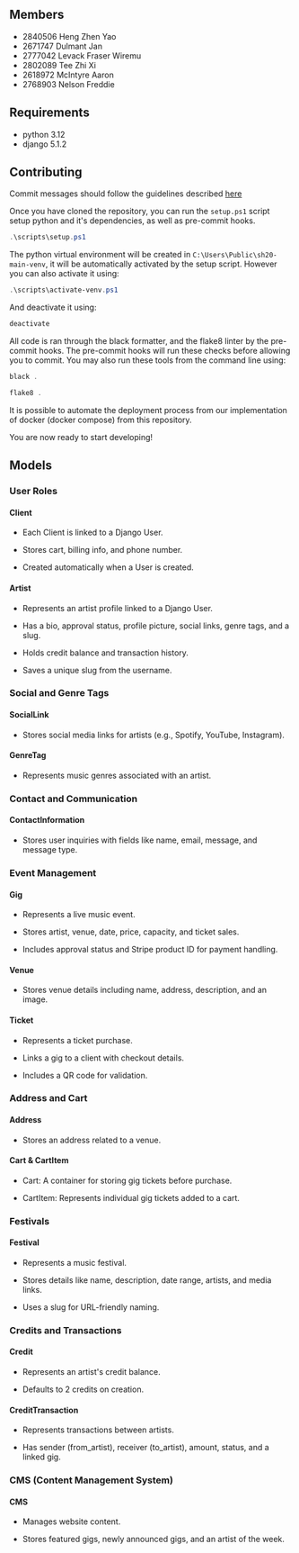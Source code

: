 ## Members

- 2840506 Heng Zhen Yao
- 2671747 Dulmant Jan
- 2777042 Levack Fraser Wiremu
- 2802089 Tee Zhi Xi
- 2618972 McIntyre Aaron
- 2768903 Nelson Freddie

## Requirements

- python 3.12
- django 5.1.2

## Contributing

Commit messages should follow the guidelines described [here](https://gist.github.com/joshbuchea/6f47e86d2510bce28f8e7f42ae84c716)

Once you have cloned the repository, you can run the `setup.ps1` script setup python and it's dependencies, as well as pre-commit hooks.

```powershell
.\scripts\setup.ps1
```

The python virtual environment will be created in `C:\Users\Public\sh20-main-venv`, it will be automatically activated by the setup script. However you can also activate it using:

```powershell
.\scripts\activate-venv.ps1
```

And deactivate it using:

```powershell
deactivate
```

All code is ran through the black formatter, and the flake8 linter by the pre-commit hooks. The pre-commit hooks will run these checks before allowing you to commit. You may also run these tools from the command line using:

```powershell
black .
```

```powershell
flake8 .
```

It is possible to automate the deployment process from our implementation of docker (docker compose) from this repository.

You are now ready to start developing!

## Models

### User Roles

#### Client

- Each Client is linked to a Django User.

- Stores cart, billing info, and phone number.

- Created automatically when a User is created.

#### Artist

- Represents an artist profile linked to a Django User.

- Has a bio, approval status, profile picture, social links, genre tags, and a slug.

- Holds credit balance and transaction history.

- Saves a unique slug from the username.

### Social and Genre Tags

#### SocialLink

- Stores social media links for artists (e.g., Spotify, YouTube, Instagram).

#### GenreTag

- Represents music genres associated with an artist.

### Contact and Communication

#### ContactInformation

- Stores user inquiries with fields like name, email, message, and message type.

### Event Management

#### Gig

- Represents a live music event.

- Stores artist, venue, date, price, capacity, and ticket sales.

- Includes approval status and Stripe product ID for payment handling.

#### Venue

- Stores venue details including name, address, description, and an image.

#### Ticket

- Represents a ticket purchase.

- Links a gig to a client with checkout details.

- Includes a QR code for validation.

### Address and Cart

#### Address

- Stores an address related to a venue.

#### Cart & CartItem

- Cart: A container for storing gig tickets before purchase.

- CartItem: Represents individual gig tickets added to a cart.

### Festivals

#### Festival

- Represents a music festival.

- Stores details like name, description, date range, artists, and media links.

- Uses a slug for URL-friendly naming.

### Credits and Transactions

#### Credit

- Represents an artist's credit balance.

- Defaults to 2 credits on creation.

#### CreditTransaction

- Represents transactions between artists.

- Has sender (from_artist), receiver (to_artist), amount, status, and a linked gig.

### CMS (Content Management System)

#### CMS

- Manages website content.

- Stores featured gigs, newly announced gigs, and an artist of the week.
